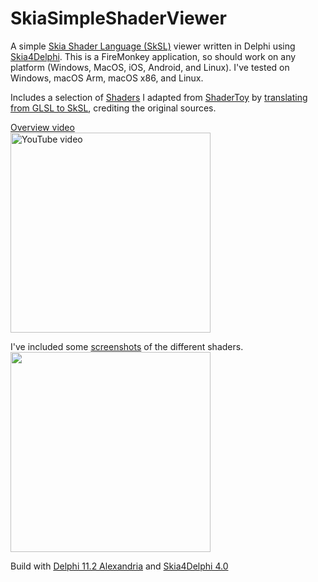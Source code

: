 # SkiaSimpleShaderViewer
A simple [Skia Shader Language (SkSL)](https://skia.org/docs/user/sksl/) viewer written in Delphi using [Skia4Delphi](https://github.com/skia4delphi/skia4delphi). This is a FireMonkey application, so should work on any platform (Windows, MacOS, iOS, Android, and Linux). I've tested on Windows, macOS Arm, macOS x86, and Linux.

Includes a selection of [Shaders](/shaders/) I adapted from [ShaderToy](https://www.shadertoy.com/) by [translating from GLSL to SkSL](SkSL-Overview.md), crediting the original sources.

[Overview video](https://youtu.be/ZRVpfN70BF8)    
[<img src="screenshots/YouTubeThumbnail.jpg" width="320" alt="YouTube video">](https://youtu.be/ZRVpfN70BF8)

I've included some [screenshots](screenshots/readme.md) of the different shaders.    
[<img src="screenshots/SimpleShader_seascape.png" width="320">](screenshots/readme.md)

Build with [Delphi 11.2 Alexandria](https://www.embarcadero.com/products/delphi) and [Skia4Delphi 4.0](https://github.com/skia4delphi/skia4delphi)
